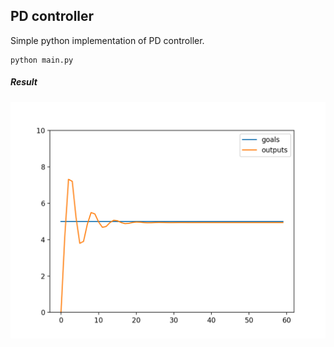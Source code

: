 ## PD controller

Simple python implementation of PD controller.



```shell
python main.py
```



##### Result

![result](https://github.com/HanbumKo/PD-controller/blob/master/imgs/Figure_1.png?raw=true)

